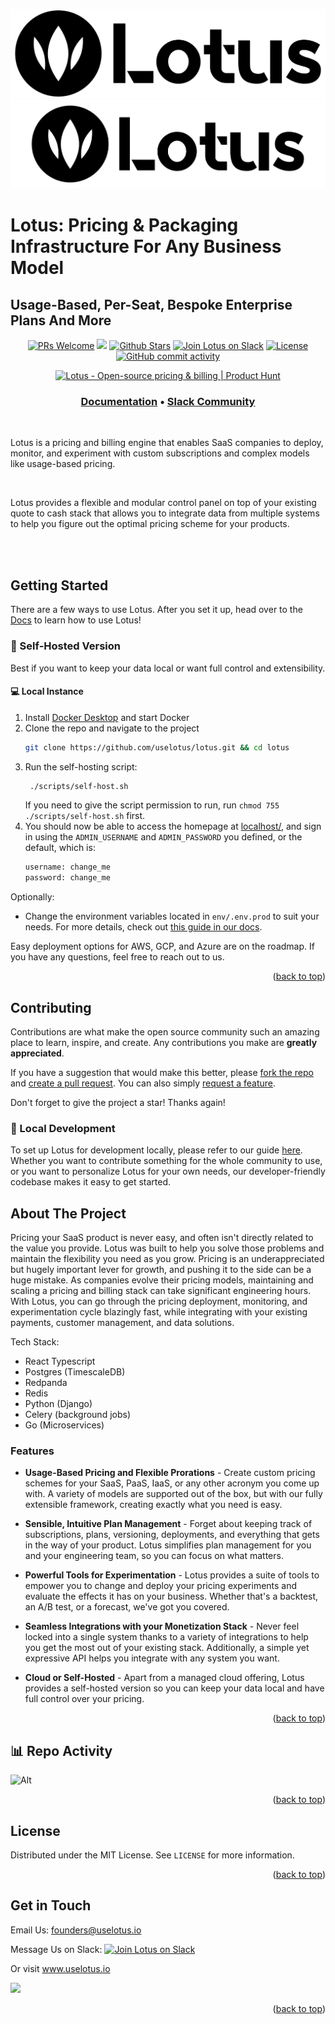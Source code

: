 <!-- Improved compatibility of back to top link: See: https://github.com/othneildrew/Best-README-Template/pull/73 -->

<a name="readme-top"></a>

<!--



<!-- PROJECT SHIELDS -->
<!--

<!-- PROJECT LOGO -->

![Lotus Logo](./design_resources/Logo1.1-total-black.png#gh-dark-mode-only)
![Lotus Logo](./design_resources/Lotus-Horizontal-Logo-RGB-Black-Medium.svg#gh-light-mode-only)

# Lotus: Pricing & Packaging Infrastructure For Any Business Model

## Usage-Based, Per-Seat, Bespoke Enterprise Plans And More

<!-- ALL-CONTRIBUTORS-BADGE:START - Do not remove or modify this section -->
<p align="center">
   <a href='http://makeapullrequest.com'><img alt='PRs Welcome' src='https://img.shields.io/badge/PRs-welcome-43AF11.svg?style=shields'/></a>
   <a href="#contributors"><img src="https://img.shields.io/github/contributors/uselotus/lotus.svg?color=c0c8d0"></a>
   <a href="https://github.com/uselotus/lotus/stargazers"><img src="https://img.shields.io/github/stars/uselotus/lotus?color=e4b442" alt="Github Stars"></a>
   <a href="https://join.slack.com/t/lotus-community/shared_invite/zt-1ghi61p9j-ADYbp3tEL~N16AxQr2mlzA"><img src="https://img.shields.io/badge/slack-lotus-E01E5A.svg?logo=slack&labelColor=2EB67D" alt="Join Lotus on Slack"></a>
   <a href="https://github.com/uselotus/lotus/blob/main/LICENSE"><img src="https://img.shields.io/badge/license-MIT-9d2235" alt="License"></a>
   <a href="https://github.com/uselotus/lotus/commits/main"><img alt="GitHub commit activity" src="https://img.shields.io/github/commit-activity/m/uselotus/lotus?color=8b55e3"/></a>
</p>

<!-- ALL-CONTRIBUTORS-BADGE:END -->
<div align="center">
   <a href="https://www.producthunt.com/posts/lotus-6109ec1a-4e40-4280-8af3-c698da29e79e?utm_source=badge-top-post-badge&utm_medium=badge&utm_souce=badge-lotus&#0045;6109ec1a&#0045;4e40&#0045;4280&#0045;8af3&#0045;c698da29e79e" target="_blank"><img src="https://api.producthunt.com/widgets/embed-image/v1/top-post-badge.svg?post_id=374178&theme=neutral&period=daily" alt="Lotus - Open&#0045;source&#0032;pricing&#0032;&#0038;&#0032;billing | Product Hunt" style="width: 250px; height: 54px;" width="250" height="54" /></a>
</div>


<h3 align="center">
  <a href="https://docs.uselotus.io/"><b>Documentation</b></a> &bull;
  <a href="https://join.slack.com/t/lotus-community/shared_invite/zt-1fufuktbp-ignnw768aZgdFNlcvAOSrw"><b>Slack Community</b></a>
</h3>

<br/>



Lotus is a pricing and billing engine that enables SaaS companies to deploy, monitor, and experiment with custom subscriptions and complex models like usage-based pricing.

<br/>

Lotus provides a flexible and modular control panel on top of your existing quote to cash stack that allows you to integrate data from multiple systems to help you figure out the optimal pricing scheme for your products.

<br/>


<br/>

<!-- GETTING STARTED -->

## Getting Started

There are a few ways to use Lotus. After you set it up, head over to the [Docs](https://docs.uselotus.io/docs/overview/why-lotus) to learn how to use Lotus!


### :bust_in_silhouette: Self-Hosted Version

Best if you want to keep your data local or want full control and extensibility.

#### :computer: Local Instance

1. Install [Docker Desktop](https://www.docker.com/products/docker-desktop/) and start Docker
2. Clone the repo and navigate to the project
   ```sh
   git clone https://github.com/uselotus/lotus.git && cd lotus
   ```
3. Run the self-hosting script:
   ```sh
    ./scripts/self-host.sh
   ```
   If you need to give the script permission to run, run `chmod 755 ./scripts/self-host.sh` first.
4. You should now be able to access the homepage at [localhost/](http://localhost/), and sign in using the `ADMIN_USERNAME` and `ADMIN_PASSWORD` you defined, or the default, which is:
   ```py
   username: change_me
   password: change_me
   ```

Optionally:

- Change the environment variables located in `env/.env.prod` to suit your needs. For more details, check out [this guide in our docs](https://docs.uselotus.io/docs/overview/self-hosting).

Easy deployment options for AWS, GCP, and Azure are on the roadmap. If you have any questions, feel free to reach out to us.

<p align="right">(<a href="#lotus-pricing--packaging-infrastructure-for-any-business-model">back to top</a>)</p>

<!-- CONTRIBUTING -->

## Contributing

Contributions are what make the open source community such an amazing place to learn, inspire, and create. Any contributions you make are **greatly appreciated**.

If you have a suggestion that would make this better, please [fork the repo](https://github.com/uselotus/lotus) and [create a pull request](https://makeapullrequest.com/). You can also simply [request a feature](https://github.com/uselotus/lotus/issues/new?assignees=&labels=&template=feature_request.md&title=).

Don't forget to give the project a star! Thanks again!

### :construction_worker: Local Development

To set up Lotus for development locally, please refer to our guide [here](https://docs.uselotus.io/docs/contributing). Whether you want to contribute something for the whole community to use, or you want to personalize Lotus for your own needs, our developer-friendly codebase makes it easy to get started.

<!-- ABOUT THE PROJECT -->

## About The Project

Pricing your SaaS product is never easy, and often isn't directly related to the value you provide. Lotus was built to help you solve those problems and maintain the flexibility you need as you grow. Pricing is an underappreciated but hugely important lever for growth, and pushing it to the side can be a huge mistake. As companies evolve their pricing models, maintaining and scaling a pricing and billing stack can take significant engineering hours. With Lotus, you can go through the pricing deployment, monitoring, and experimentation cycle blazingly fast, while integrating with your existing payments, customer management, and data solutions.

Tech Stack:

- React Typescript
- Postgres (TimescaleDB)
- Redpanda
- Redis
- Python (Django)
- Celery (background jobs)
- Go (Microservices)

### Features

- **Usage-Based Pricing and Flexible Prorations** - Create custom pricing schemes for your SaaS, PaaS, IaaS, or any other acronym you come up with. A variety of models are supported out of the box, but with our fully extensible framework, creating exactly what you need is easy.

- **Sensible, Intuitive Plan Management** - Forget about keeping track of subscriptions, plans, versioning, deployments, and everything that gets in the way of your product. Lotus simplifies plan management for you and your engineering team, so you can focus on what matters.

- **Powerful Tools for Experimentation** - Lotus provides a suite of tools to empower you to change and deploy your pricing experiments and evaluate the effects it has on your business. Whether that's a backtest, an A/B test, or a forecast, we've got you covered.

- **Seamless Integrations with your Monetization Stack** - Never feel locked into a single system thanks to a variety of integrations to help you get the most out of your existing stack. Additionally, a simple yet expressive API helps you integrate with any system you want.

- **Cloud or Self-Hosted** - Apart from a managed cloud offering, Lotus provides a self-hosted version so you can keep your data local and have full control over your pricing.

<p align="right">(<a href="#lotus-pricing--packaging-infrastructure-for-any-business-model">back to top</a>)</p>

## :bar_chart: Repo Activity

![Alt](https://repobeats.axiom.co/api/embed/408c31cc31b6650e1e5c00414ec4a77b0277cf99.svg "Repobeats analytics image")

<p align="right">(<a href="#lotus-pricing--packaging-infrastructure-for-any-business-model">back to top</a>)</p>

<!-- LICENSE -->

## License

Distributed under the MIT License. See `LICENSE` for more information.

<p align="right">(<a href="#lotus-pricing--packaging-infrastructure-for-any-business-model">back to top</a>)</p>

<!-- CONTACT -->

## Get in Touch

Email Us: founders@uselotus.io

Message Us on Slack: <a href="https://join.slack.com/t/lotus-community/shared_invite/zt-1ghi61p9j-ADYbp3tEL~N16AxQr2mlzA"><img src="https://img.shields.io/badge/slack-lotus-E01E5A.svg?logo=slack&labelColor=2EB67D" alt="Join Lotus on Slack"></a>

Or visit www.uselotus.io

<a href="https://github.com/uselotus/lotus/graphs/contributors">
  <img src="https://contrib.rocks/image?repo=uselotus/lotus" />
</a>


<p align="right">(<a href="#lotus-pricing--packaging-infrastructure-for-any-business-model">back to top</a>)</p>

